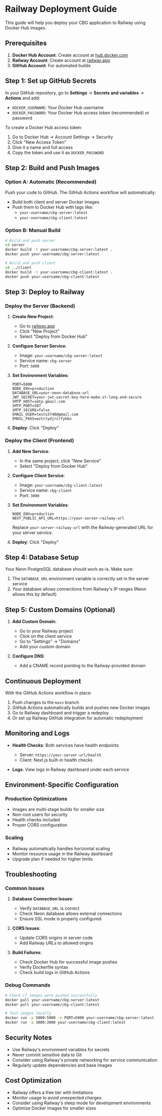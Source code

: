 # Railway Deployment Guide

This guide will help you deploy your CBG application to Railway using Docker Hub images.

## Prerequisites

1. **Docker Hub Account**: Create account at [hub.docker.com](https://hub.docker.com)
2. **Railway Account**: Create account at [railway.app](https://railway.app)
3. **GitHub Account**: For automated builds

## Step 1: Set up GitHub Secrets

In your GitHub repository, go to **Settings** → **Secrets and variables** → **Actions** and add:

- `DOCKER_USERNAME`: Your Docker Hub username
- `DOCKER_PASSWORD`: Your Docker Hub access token (recommended) or password

To create a Docker Hub access token:
1. Go to Docker Hub → Account Settings → Security
2. Click "New Access Token"
3. Give it a name and full access
4. Copy the token and use it as `DOCKER_PASSWORD`

## Step 2: Build and Push Images

### Option A: Automatic (Recommended)
Push your code to GitHub. The GitHub Actions workflow will automatically:
- Build both client and server Docker images
- Push them to Docker Hub with tags like:
  - `your-username/cbg-server:latest`
  - `your-username/cbg-client:latest`

### Option B: Manual Build
```bash
# Build and push server
cd server
docker build -t your-username/cbg-server:latest .
docker push your-username/cbg-server:latest

# Build and push client  
cd ../client
docker build -t your-username/cbg-client:latest .
docker push your-username/cbg-client:latest
```

## Step 3: Deploy to Railway

### Deploy the Server (Backend)

1. **Create New Project**:
   - Go to [railway.app](https://railway.app)
   - Click "New Project"
   - Select "Deploy from Docker Hub"

2. **Configure Server Service**:
   - Image: `your-username/cbg-server:latest`
   - Service name: `cbg-server`
   - Port: `5000`

3. **Set Environment Variables**:
   ```
   PORT=5000
   NODE_ENV=production
   DATABASE_URL=your-neon-database-url
   JWT_SECRET=your-jwt-secret-key-here-make-it-long-and-secure
   SMTP_HOST=smtp.gmail.com
   SMTP_PORT=587
   SMTP_SECURE=false
   EMAIL_USER=testx3748@gmail.com
   EMAIL_PASS=wztctydjrcrfykbo
   ```

4. **Deploy**: Click "Deploy"

### Deploy the Client (Frontend)

1. **Add New Service**:
   - In the same project, click "New Service"
   - Select "Deploy from Docker Hub"

2. **Configure Client Service**:
   - Image: `your-username/cbg-client:latest`
   - Service name: `cbg-client`
   - Port: `3000`

3. **Set Environment Variables**:
   ```
   NODE_ENV=production
   NEXT_PUBLIC_API_URL=https://your-server-railway-url
   ```
   
   Replace `your-server-railway-url` with the Railway-generated URL for your server service.

4. **Deploy**: Click "Deploy"

## Step 4: Database Setup

Your Neon PostgreSQL database should work as-is. Make sure:
1. The `DATABASE_URL` environment variable is correctly set in the server service
2. Your database allows connections from Railway's IP ranges (Neon allows this by default)

## Step 5: Custom Domains (Optional)

1. **Add Custom Domain**:
   - Go to your Railway project
   - Click on the client service
   - Go to "Settings" → "Domains"
   - Add your custom domain

2. **Configure DNS**:
   - Add a CNAME record pointing to the Railway-provided domain

## Continuous Deployment

With the GitHub Actions workflow in place:
1. Push changes to the `main` branch
2. GitHub Actions automatically builds and pushes new Docker images
3. Go to Railway dashboard and trigger a redeploy
4. Or set up Railway GitHub integration for automatic redeployment

## Monitoring and Logs

- **Health Checks**: Both services have health endpoints
  - Server: `https://your-server-url/health`
  - Client: Next.js built-in health checks

- **Logs**: View logs in Railway dashboard under each service

## Environment-Specific Configuration

### Production Optimizations
- Images are multi-stage builds for smaller size
- Non-root users for security
- Health checks included
- Proper CORS configuration

### Scaling
- Railway automatically handles horizontal scaling
- Monitor resource usage in the Railway dashboard
- Upgrade plan if needed for higher limits

## Troubleshooting

### Common Issues

1. **Database Connection Issues**:
   - Verify `DATABASE_URL` is correct
   - Check Neon database allows external connections
   - Ensure SSL mode is properly configured

2. **CORS Issues**:
   - Update CORS origins in server code
   - Add Railway URLs to allowed origins

3. **Build Failures**:
   - Check Docker Hub for successful image pushes
   - Verify Dockerfile syntax
   - Check build logs in GitHub Actions

### Debug Commands
```bash
# Check if images were pushed successfully
docker pull your-username/cbg-server:latest
docker pull your-username/cbg-client:latest

# Test images locally
docker run -p 5000:5000 -e PORT=5000 your-username/cbg-server:latest
docker run -p 3000:3000 your-username/cbg-client:latest
```

## Security Notes

- Use Railway's environment variables for secrets
- Never commit sensitive data to Git
- Consider using Railway's private networking for service communication
- Regularly update dependencies and base images

## Cost Optimization

- Railway offers a free tier with limitations
- Monitor usage to avoid unexpected charges
- Consider using Railway's sleep mode for development environments
- Optimize Docker images for smaller sizes